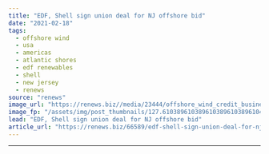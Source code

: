 ```yaml
---
title: "EDF, Shell sign union deal for NJ offshore bid"
date: "2021-02-18"
tags: 
  - offshore wind
  - usa
  - americas
  - atlantic shores
  - edf renewables
  - shell
  - new jersey
  - renews
source: "renews"
image_url: "https://renews.biz//media/23444/offshore_wind_credit_business_network_for_offshore_wind.jpeg?mode=crop&width=770&heightratio=0.6103896103896103896103896104&slimmage=true"
image_fp: "/assets/img/post_thumbnails/127.6103896103896103896103896104&slimmage=true"
lead: "EDF, Shell sign union deal for NJ offshore bid"
article_url: "https://renews.biz/66589/edf-shell-sign-union-deal-for-nj-offshore-bid/"
---
```


---
